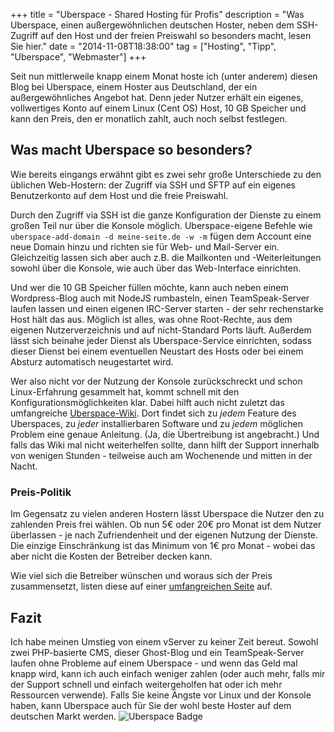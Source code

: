 +++
title       = "Uberspace - Shared Hosting für Profis"
description = "Was Uberspace, einen außergewöhnlichen deutschen Hoster, neben dem SSH-Zugriff auf den Host und der freien Preiswahl so besonders macht, lesen Sie hier."
date        = "2014-11-08T18:38:00"
tag         = ["Hosting", "Tipp", "Uberspace", "Webmaster"]
+++

Seit nun mittlerweile knapp einem Monat hoste ich (unter anderem) diesen Blog bei Uberspace, einem Hoster aus Deutschland, der ein außergewöhnliches Angebot hat. Denn jeder Nutzer erhält ein eigenes, vollwertiges Konto auf einem Linux (Cent OS) Host, 10 GB Speicher und kann den Preis, den er monatlich zahlt, auch noch selbst festlegen.

<!--more-->

## Was macht Uberspace so besonders?
Wie bereits eingangs erwähnt gibt es zwei sehr große Unterschiede zu den üblichen Web-Hostern: der Zugriff via SSH und SFTP auf ein eigenes Benutzerkonto auf dem Host und die freie Preiswahl.

Durch den Zugriff via SSH ist die ganze Konfiguration der Dienste zu einem großen Teil nur über die Konsole möglich. Uberspace-eigene Befehle wie `uberspace-add-domain -d meine-seite.de -w -m` fügen dem Account eine neue Domain hinzu und richten sie für Web- und Mail-Server ein.
Gleichzeitig lassen sich aber auch z.B. die Mailkonten und -Weiterleitungen sowohl über die Konsole, wie auch über das Web-Interface einrichten.

Und wer die 10 GB Speicher füllen möchte, kann auch neben einem Wordpress-Blog auch mit NodeJS rumbasteln, einen TeamSpeak-Server laufen lassen und einen eigenen IRC-Server starten - der sehr rechenstarke Host hält das aus.
Möglich ist alles, was ohne Root-Rechte, aus dem eigenen Nutzerverzeichnis und auf nicht-Standard Ports läuft.
Außerdem lässt sich beinahe jeder Dienst als Uberspace-Service einrichten, sodass dieser Dienst bei einem eventuellen Neustart des Hosts oder bei einem Absturz automatisch neugestartet wird.

Wer also nicht vor der Nutzung der Konsole zurückschreckt und schon Linux-Erfahrung gesammelt hat, kommt schnell mit den Konfigurationsmöglichkeiten klar. Dabei hilft auch nicht zuletzt das umfangreiche [Uberspace-Wiki](https://wiki.uberspace.de/).
Dort findet sich zu *jedem* Feature des Uberspaces, zu *jeder* installierbaren Software und zu *jedem* möglichen Problem eine genaue Anleitung. (Ja, die Übertreibung ist angebracht.)
Und falls das Wiki mal nicht weiterhelfen sollte, dann hilft der Support innerhalb von wenigen Stunden - teilweise auch am Wochenende und mitten in der Nacht.

### Preis-Politik
Im Gegensatz zu vielen anderen Hostern lässt Uberspace die Nutzer den zu zahlenden Preis frei wählen. Ob nun 5€ oder 20€ pro Monat ist dem Nutzer überlassen - je nach Zufriendenheit und der eigenen Nutzung der Dienste.
Die einzige Einschränkung ist das Minimum von 1€ pro Monat - wobei das aber nicht die Kosten der Betreiber decken kann.

Wie viel sich die Betreiber wünschen und woraus sich der Preis zusammensetzt, listen diese auf einer [umfangreichen Seite](https://uberspace.de/prices) auf.

## Fazit
Ich habe meinen Umstieg von einem vServer zu keiner Zeit bereut. Sowohl zwei PHP-basierte CMS, dieser Ghost-Blog und ein TeamSpeak-Server laufen ohne Probleme auf einem Uberspace - und wenn das Geld mal knapp wird, kann ich auch einfach weniger zahlen (oder auch mehr, falls mir der Support schnell und einfach weitergeholfen hat oder ich mehr Ressourcen verwende).
Falls Sie keine Ängste vor Linux und der Konsole haben, kann Uberspace auch für Sie der wohl beste Hoster auf dem deutschen Markt werden.
![Uberspace Badge](/images/uberspace-shared-hosting-fuer-profis/Badge.png)